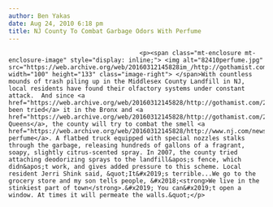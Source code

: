 ```yaml
---
author: Ben Yakas
date: Aug 24, 2010 6:18 pm
title: NJ County To Combat Garbage Odors With Perfume
---
```


	
										<p><span class="mt-enclosure mt-enclosure-image" style="display: inline;"> <img alt="82410perfume.jpg" src="https://web.archive.org/web/20160312145828im_/http://gothamist.com/attachments/byakas/82410perfume.jpg" width="100" height="133" class="image-right"> </span>With countless mounds of trash piling up in the Middlesex County Landfill in NJ, local residents have found their olfactory systems under constant attack.  And since <a href="https://web.archive.org/web/20160312145828/http://gothamist.com/2010/04/26/bronx_tenants_consider_plan_to_pump.php">it&apos;s been tried</a> it in the Bronx and <a href="https://web.archive.org/web/20160312145828/http://gothamist.com/2010/07/01/can_perfume_cover_up_queens_stench.php">in Queens</a>, the county will try to combat the smell <a href="https://web.archive.org/web/20160312145828/http://www.nj.com/news/index.ssf/2010/08/middlesex_county_attempts_to_n.html">with perfume</a>. A flatbed truck equipped with special nozzles stalks through the garbage, releasing hundreds of gallons of a fragrant, soapy, slightly citrus-scented spray. In 2007, the county tried attaching deodorizing sprays to the landfill&apos;s fence, which didn&apos;t work, and gives added pressure to this scheme. Local resident Jerri Shink said, &quot;It&#x2019;s terrible...We go to the grocery store and my son tells people, &#x2018;<strong>We live in the stinkiest part of town</strong>.&#x2019; You can&#x2019;t open a window. At times it will permeate the walls.&quot;</p>					
										
									
				